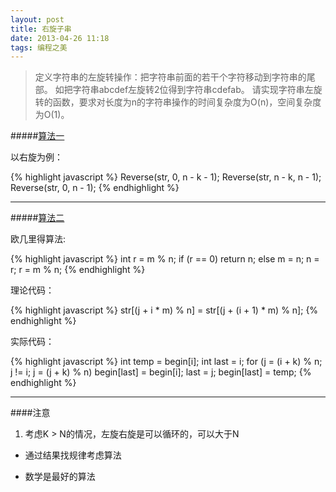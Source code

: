 ```yaml
---
layout: post
title: 右旋子串 
date: 2013-04-26 11:18 
tags: 编程之美 
---
```


> 定义字符串的左旋转操作：把字符串前面的若干个字符移动到字符串的尾部。
> 如把字符串abcdef左旋转2位得到字符串cdefab。
> 请实现字符串左旋转的函数，要求对长度为n的字符串操作的时间复杂度为O(n)，空间复杂度为O(1)。

#####[算法一](https://github.com/utwodownson/algorithm/blob/master/string/rotate.cpp)

以右旋为例：

{% highlight javascript %}
Reverse(str, 0, n - k - 1);
Reverse(str, n - k, n - 1);
Reverse(str, 0, n - 1);
{% endhighlight %}

------

#####[算法二](https://github.com/utwodownson/algorithm/blob/master/string/rotate.cpp)

欧几里得算法:

{% highlight javascript %}
int r = m % n;
if (r == 0) return n;
else m = n; n = r; r = m % n;
{% endhighlight %}

理论代码：

{% highlight javascript %}
str[(j + i * m) % n] = str[(j + (i + 1) * m) % n];
{% endhighlight %}

实际代码：

{% highlight javascript %}
int temp = begin[i];
int last = i;
for (j = (i + k) % n; j != i; j = (j + k) % n)
    begin[last] = begin[i];
    last = j;
begin[last] = temp;
{% endhighlight %}

------------
####注意

1. 考虑K > N的情况，左旋右旋是可以循环的，可以大于N

* 通过结果找规律考虑算法

* 数学是最好的算法

